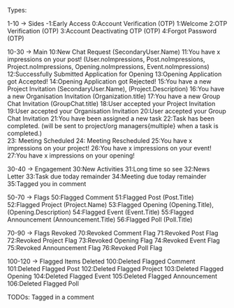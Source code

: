 Types:

1-10 -> Sides
-1:Early Access 
0:Account Verification (OTP)
1:Welcome
2:OTP Verification (OTP)
3:Account Deactivating OTP (OTP)
4:Forgot Password (OTP)


10-30 -> Main
10:New Chat Request (SecondaryUser.Name)
11:You have x impressions on your post! (User.noImpressions, Post.noImpressions, Project.noImpressions, Opening.noImpressions, Event.noImpressions)
12:Successfully Submitted Application for Opening 
13:Opening Application got Accepted!
14:Opening Application got Rejected!
15:You have a new Project Invitation (SecondaryUser.Name), (Project.Description)
16:You have a new Organisation Invitation (Organization.title)
17:You have a new Group Chat Invitation (GroupChat.title)
18:User accepted your Project Invitation
19:User accepted your Organisation Invitation
20:User accepted your Group Chat Invitation
21:You have been assigned a new task
22:Task has been completed. (will be sent to project/org managers{multiple} when a task is completed.)  
23: Meeting Scheduled
24: Meeting Rescheduled
25:You have x impressions on your project!
26:You have x impressions on your event!
27:You have x impressions on your opening!



30-40 -> Engagement
30:New Activities
31:Long time so see
32:News Letter
33:Task due today remainder
34:Meeting due today remainder
35:Tagged you in comment 

50-70 -> Flags
50:Flagged Comment
51:Flagged Post (Post.Title)
52:Flagged Project (Project.Name)
53:Flagged Opening (Opening.Title), (Opening.Description)
54:Flagged Event (Event.Title)
55:Flagged Announcement (Announcement.Title)
56:Flagged Poll (Poll.Title)


70-90 -> Flags Revoked
70:Revoked Comment Flag
71:Revoked Post Flag
72:Revoked Project Flag
73:Revoked Opening Flag
74:Revoked Event Flag
75:Revoked Announcement Flag
76:Revoked Poll Flag


100-120 -> Flagged Items Deleted
100:Deleted Flagged Comment
101:Deleted Flagged Post
102:Deleted Flagged Project
103:Deleted Flagged Opening
104:Deleted Flagged Event
105:Deleted Flagged Announcement
106:Deleted Flagged Poll

TODOs:
Tagged in a comment